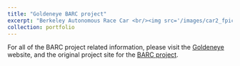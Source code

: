 ```yaml
---
title: "Goldeneye BARC project"
excerpt: "Berkeley Autonomous Race Car <br/><img src='/images/car2_fpic.jpg'>"
collection: portfolio
---
```


For all of the BARC project related information, please visit the [Goldeneye](https://goldeneye.berkeley.edu/) website, and the original project site for the [BARC project](http://www.barc-project.com/).
